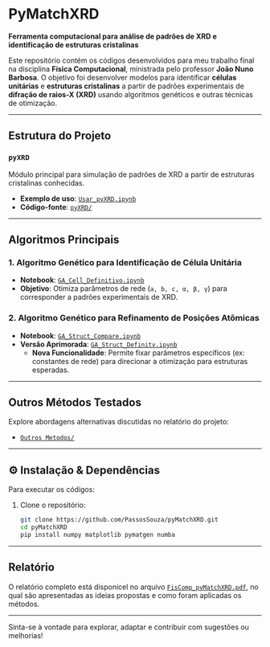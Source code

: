 # PyMatchXRD  

**Ferramenta computacional para análise de padrões de XRD e identificação de estruturas cristalinas**  

Este repositório contém os códigos desenvolvidos para meu trabalho final na disciplina **Física Computacional**, ministrada pelo professor **João Nuno Barbosa**. O objetivo foi desenvolver modelos para identificar **células unitárias** e **estruturas cristalinas** a partir de padrões experimentais de **difração de raios-X (XRD)** usando algoritmos genéticos e outras técnicas de otimização.

---

##  Estrutura do Projeto  

### `pyXRD`  
Módulo principal para simulação de padrões de XRD a partir de estruturas cristalinas conhecidas.  
- **Exemplo de uso**: [`Usar_pyXRD.ipynb`](https://github.com/PassosSouza/pyMatchXRD/blob/main/Usar_pyXRD.ipynb)  
- **Código-fonte**: [`pyXRD/`](https://github.com/PassosSouza/pyMatchXRD/tree/main/pyXRD)  

---

##  Algoritmos Principais  

### 1. **Algoritmo Genético para Identificação de Célula Unitária**  
- **Notebook**: [`GA_Cell_Definitivo.ipynb`](https://github.com/PassosSouza/pyMatchXRD/blob/main/GA_Cell_Definitivo.ipynb)  
- **Objetivo**: Otimiza parâmetros de rede (`a, b, c, α, β, γ`) para corresponder a padrões experimentais de XRD.  

### 2. **Algoritmo Genético para Refinamento de Posições Atômicas**  
- **Notebook**: [`GA_Struct_Compare.ipynb`](https://github.com/PassosSouza/pyMatchXRD/blob/main/GA_Struct_Compare.ipynb)  
- **Versão Aprimorada**: [`GA_Struct_Definitv.ipynb`](https://github.com/PassosSouza/pyMatchXRD/blob/main/GA_Struct_Definitv.ipynb)  
  - **Nova Funcionalidade**: Permite fixar parâmetros específicos (ex: constantes de rede) para direcionar a otimização para estruturas esperadas.  

---

##  Outros Métodos Testados  
Explore abordagens alternativas discutidas no relatório do projeto:  
- [`Outros Metodos/`](https://github.com/PassosSouza/pyMatchXRD/tree/main/Outros%20Metodos)  

---

## ⚙️ Instalação & Dependências  
Para executar os códigos:  
1. Clone o repositório:  
   ```bash
   git clone https://github.com/PassosSouza/pyMatchXRD.git
   cd pyMatchXRD
   pip install numpy matplotlib pymatgen numba
   ```

---

## Relatório

O relatório completo está disponícel no arquivo [`FisComp_pyMatchXRD.pdf`](https://github.com/PassosSouza/pyMatchXRD/blob/main/FisComp_pyMatchXRD.pdf), no qual são apresentadas as ideias propostas e como foram aplicadas os métodos.

---
Sinta-se à vontade para explorar, adaptar e contribuir com sugestões ou melhorias!
